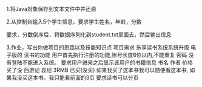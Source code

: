 1.将Java对象保存到文本文件中并还原

2.从控制台输入5个学生信息，要求学生姓名，年龄，分数

要求，分数倒序后，将数据序列化到student.txt里面去，然后输出信息
  	
3.作业，写出你做项目的思路以及技能知识点
项目需求
乐享读书系统系统升级
电子版的
读书的功能
用户首先执行注册的功能,账号长度6位以内,不能重复 密码 
没有登陆不能进入系统。
要求用户进来之后显示该用户的书籍信息
书名          作者              价格        买了没
西游记        袁绍              3RMB      已买(没买)
如果我买了这本书我可以随便看这本书,
如果我没买这本书，我只能看前面的3页
要求读书可以分页